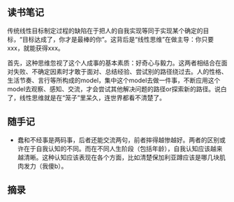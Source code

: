 ## 读书笔记

传统线性目标制定过程的缺陷在于把人的自我实现等同于实现某个确定的目标，“目标达成了，你才是最棒的你”。这背后是“线性思维”在做主导：你只要xxx，就能获得xxx。

首先，这种思维忽视了这个人成事的基本素质：好奇心与毅力。这两者相结合在面对失败、不确定因素时才敢于面对、总结经验、尝试别的路径绕过去。人的性格、生活节奏、言行等所构成的model，集中这个model去做一件事，不断应用这个model去观察、感知、交流，才会尝试其他解决问题的路径or探索新的路径。说白了，线性思维就是在“笼子”里呆久，连世界都看不清楚了。


## 随手记

- 蠢和不经事是两码事，后者还能交流两句，前者摔得越惨越好。两者的区别或许在于自我认知的不同。而在不同人生阶段（包括年龄），自我认知应该越来越清晰。这种认知应该表现在各个方面，比如清楚保加利亚蹲应该是哪几块肌肉发力（我傻b）。
## 摘录